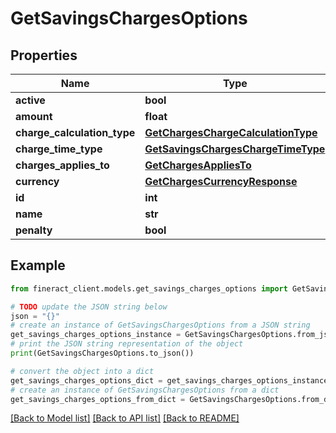 # GetSavingsChargesOptions


## Properties

Name | Type | Description | Notes
------------ | ------------- | ------------- | -------------
**active** | **bool** |  | [optional] 
**amount** | **float** |  | [optional] 
**charge_calculation_type** | [**GetChargesChargeCalculationType**](GetChargesChargeCalculationType.md) |  | [optional] 
**charge_time_type** | [**GetSavingsChargesChargeTimeType**](GetSavingsChargesChargeTimeType.md) |  | [optional] 
**charges_applies_to** | [**GetChargesAppliesTo**](GetChargesAppliesTo.md) |  | [optional] 
**currency** | [**GetChargesCurrencyResponse**](GetChargesCurrencyResponse.md) |  | [optional] 
**id** | **int** |  | [optional] 
**name** | **str** |  | [optional] 
**penalty** | **bool** |  | [optional] 

## Example

```python
from fineract_client.models.get_savings_charges_options import GetSavingsChargesOptions

# TODO update the JSON string below
json = "{}"
# create an instance of GetSavingsChargesOptions from a JSON string
get_savings_charges_options_instance = GetSavingsChargesOptions.from_json(json)
# print the JSON string representation of the object
print(GetSavingsChargesOptions.to_json())

# convert the object into a dict
get_savings_charges_options_dict = get_savings_charges_options_instance.to_dict()
# create an instance of GetSavingsChargesOptions from a dict
get_savings_charges_options_from_dict = GetSavingsChargesOptions.from_dict(get_savings_charges_options_dict)
```
[[Back to Model list]](../README.md#documentation-for-models) [[Back to API list]](../README.md#documentation-for-api-endpoints) [[Back to README]](../README.md)


